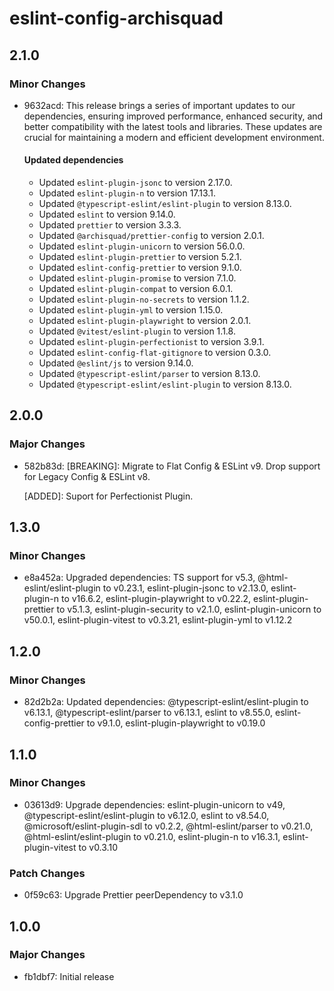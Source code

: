# eslint-config-archisquad

## 2.1.0

### Minor Changes

- 9632acd: This release brings a series of important updates to our
  dependencies, ensuring improved performance, enhanced security, and better
  compatibility with the latest tools and libraries. These updates are crucial
  for maintaining a modern and efficient development environment.

  #### Updated dependencies

  - Updated `eslint-plugin-jsonc` to version 2.17.0.
  - Updated `eslint-plugin-n` to version 17.13.1.
  - Updated `@typescript-eslint/eslint-plugin` to version 8.13.0.
  - Updated `eslint` to version 9.14.0.
  - Updated `prettier` to version 3.3.3.
  - Updated `@archisquad/prettier-config` to version 2.0.1.
  - Updated `eslint-plugin-unicorn` to version 56.0.0.
  - Updated `eslint-plugin-prettier` to version 5.2.1.
  - Updated `eslint-config-prettier` to version 9.1.0.
  - Updated `eslint-plugin-promise` to version 7.1.0.
  - Updated `eslint-plugin-compat` to version 6.0.1.
  - Updated `eslint-plugin-no-secrets` to version 1.1.2.
  - Updated `eslint-plugin-yml` to version 1.15.0.
  - Updated `eslint-plugin-playwright` to version 2.0.1.
  - Updated `@vitest/eslint-plugin` to version 1.1.8.
  - Updated `eslint-plugin-perfectionist` to version 3.9.1.
  - Updated `eslint-config-flat-gitignore` to version 0.3.0.
  - Updated `@eslint/js` to version 9.14.0.
  - Updated `@typescript-eslint/parser` to version 8.13.0.
  - Updated `@typescript-eslint/eslint-plugin` to version 8.13.0.

## 2.0.0

### Major Changes

- 582b83d: [BREAKING]: Migrate to Flat Config & ESLint v9. Drop support for
  Legacy Config & ESLint v8.

  [ADDED]: Suport for Perfectionist Plugin.

## 1.3.0

### Minor Changes

- e8a452a: Upgraded dependencies: TS support for v5.3,
  @html-eslint/eslint-plugin to v0.23.1, eslint-plugin-jsonc to v2.13.0,
  eslint-plugin-n to v16.6.2, eslint-plugin-playwright to v0.22.2,
  eslint-plugin-prettier to v5.1.3, eslint-plugin-security to v2.1.0,
  eslint-plugin-unicorn to v50.0.1, eslint-plugin-vitest to v0.3.21,
  eslint-plugin-yml to v1.12.2

## 1.2.0

### Minor Changes

- 82d2b2a: Updated dependencies: @typescript-eslint/eslint-plugin to v6.13.1,
  @typescript-eslint/parser to v6.13.1, eslint to v8.55.0,
  eslint-config-prettier to v9.1.0, eslint-plugin-playwright to v0.19.0

## 1.1.0

### Minor Changes

- 03613d9: Upgrade dependencies: eslint-plugin-unicorn to v49,
  @typescript-eslint/eslint-plugin to v6.12.0, eslint to v8.54.0,
  @microsoft/eslint-plugin-sdl to v0.2.2, @html-eslint/parser to v0.21.0,
  @html-eslint/eslint-plugin to v0.21.0, eslint-plugin-n to v16.3.1,
  eslint-plugin-vitest to v0.3.10

### Patch Changes

- 0f59c63: Upgrade Prettier peerDependency to v3.1.0

## 1.0.0

### Major Changes

- fb1dbf7: Initial release

